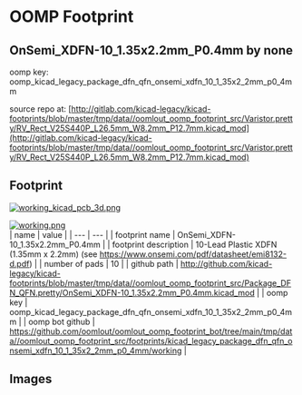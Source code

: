 # OOMP Footprint  
## OnSemi_XDFN-10_1.35x2.2mm_P0.4mm  by none  
  
oomp key: oomp_kicad_legacy_package_dfn_qfn_onsemi_xdfn_10_1_35x2_2mm_p0_4mm  
  
source repo at: [http://gitlab.com/kicad-legacy/kicad-footprints/blob/master/tmp/data//oomlout_oomp_footprint_src/Varistor.pretty/RV_Rect_V25S440P_L26.5mm_W8.2mm_P12.7mm.kicad_mod](http://gitlab.com/kicad-legacy/kicad-footprints/blob/master/tmp/data//oomlout_oomp_footprint_src/Varistor.pretty/RV_Rect_V25S440P_L26.5mm_W8.2mm_P12.7mm.kicad_mod)  
## Footprint  
  
[![working_kicad_pcb_3d.png](working_kicad_pcb_3d_600.png)](working_kicad_pcb_3d.png)  
  
[![working.png](working_600.png)](working.png)  
| name | value | 
| --- | --- | 
| footprint name | OnSemi_XDFN-10_1.35x2.2mm_P0.4mm | 
| footprint description | 10-Lead Plastic XDFN (1.35mm x 2.2mm) (see https://www.onsemi.com/pdf/datasheet/emi8132-d.pdf) | 
| number of pads | 10 | 
| github path | http://github.com/kicad-legacy/kicad-footprints/blob/master/tmp/data//oomlout_oomp_footprint_src/Package_DFN_QFN.pretty/OnSemi_XDFN-10_1.35x2.2mm_P0.4mm.kicad_mod | 
| oomp key | oomp_kicad_legacy_package_dfn_qfn_onsemi_xdfn_10_1_35x2_2mm_p0_4mm | 
| oomp bot github | https://github.com/oomlout/oomlout_oomp_footprint_bot/tree/main/tmp/data//oomlout_oomp_footprint_src/footprints/kicad_legacy_package_dfn_qfn_onsemi_xdfn_10_1_35x2_2mm_p0_4mm/working | 
## Images  
